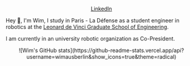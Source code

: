 <p align="center">
  <a href="https://www.linkedin.com/in/wim-poignon-a113aa1b0/?locale=en_US">LinkedIn</a> 
</p>

Hey 👋, I'm Wim, I study in Paris - La Défense as a student engineer in robotics at the [Leonard de Vinci Graduate School of Engineering](https://www.esilv.fr/en/).

I am currently in an university robotic organization as Co-President.

<p align="center">
  ![Wim's GitHub stats](https://github-readme-stats.vercel.app/api?username=wimausberlin&show_icons=true&theme=radical)
</p>
